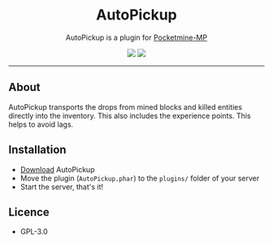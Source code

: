<h1 align="center">AutoPickup</h1>

<p align="center">
  AutoPickup is a plugin for <a href="https://github.com/pmmp/PocketMine-MP">Pocketmine-MP</a>
</p>

<p align="center">
  <a href="https://poggit.pmmp.io/p/AutoPickup"><img src="https://poggit.pmmp.io/shield.state/AutoPickup"></a> 
  <a href="https://poggit.pmmp.io/p/AutoPickup"><img src="https://poggit.pmmp.io/shield.dl/AutoPickup"></a>
</p>

---

## About
AutoPickup transports the drops from mined blocks and killed entities directly into the inventory.
This also includes the experience points. This helps to avoid lags.

## Installation
- [Download](https://poggit.pmmp.io/p/AutoPickup) AutoPickup
- Move the plugin (`AutoPickup.phar`) to the `plugins/` folder of your server
- Start the server, that's it!

## Licence
- GPL-3.0
